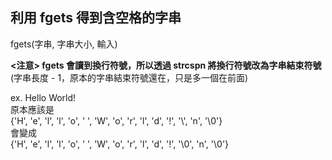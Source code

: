 ## 利用 fgets 得到含空格的字串  

fgets(字串, 字串大小, 輸入)  

**<注意> fgets 會讀到換行符號，所以透過 strcspn 將換行符號改為字串結束符號**  
(字串長度 - 1，原本的字串結束符號還在，只是多一個在前面)  

ex. Hello World!  
原本應該是  
{'H', 'e', 'l', 'l', 'o', ' ', 'W', 'o', 'r', 'l', 'd', '!', '\\', 'n', '\0'}  
會變成  
{'H', 'e', 'l', 'l', 'o', ' ', 'W', 'o', 'r', 'l', 'd', '!', '\0', 'n', '\0'}  

